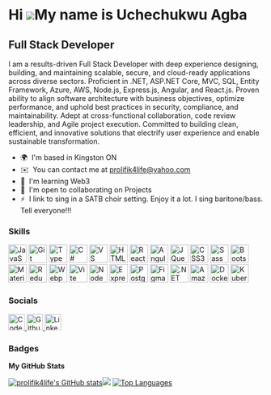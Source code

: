 Hi ![](https://user-images.githubusercontent.com/18350557/176309783-0785949b-9127-417c-8b55-ab5a4333674e.gif)My name is
Uchechukwu Agba
=======================================================================================================================================

Full Stack Developer
--------------------

I am a results-driven Full Stack Developer with deep experience designing, building, and maintaining scalable, secure,
and cloud-ready applications across diverse sectors. Proficient in .NET, ASP.NET Core, MVC, SQL, Entity Framework,
Azure, AWS, Node.js, Express.js, Angular, and React.js. Proven ability to align software architecture with business
objectives, optimize performance, and uphold best practices in security, compliance, and maintainability. Adept at
cross-functional collaboration, code review leadership, and Agile project execution. Committed to building clean,
efficient, and innovative solutions that electrify user experience and enable sustainable transformation.

* 🌍  I'm based in Kingston ON
* ✉️  You can contact me at [prolifik4life@yahoo.com](mailto:prolifik4life@yahoo.com)
* 🧠  I'm learning Web3
* 🤝  I'm open to collaborating on Projects
* ⚡  I link to sing in a SATB choir setting. Enjoy it a lot. I sing baritone/bass. Tell everyone!!!

### Skills

<p align="left">
    <a href="https://developer.mozilla.org/en-US/docs/Web/JavaScript" target="_blank" rel="noreferrer"><img
            src="https://raw.githubusercontent.com/danielcranney/readme-generator/main/public/icons/skills/javascript-colored.svg"
            width="36" height="36" alt="JavaScript" title="JavaScript" /></a>  <a href="https://git-scm.com/"
        target="_blank" rel="noreferrer"><img
            src="https://raw.githubusercontent.com/danielcranney/readme-generator/main/public/icons/skills/git-colored.svg"
            width="36" height="36" alt="Git" title="Git" /></a>  <a href="https://www.typescriptlang.org/" target="_blank"
        rel="noreferrer"><img
            src="https://raw.githubusercontent.com/danielcranney/readme-generator/main/public/icons/skills/typescript-colored.svg"
            width="36" height="36" alt="TypeScript" title="TypeScript" /></a>  <a
        href="https://docs.microsoft.com/en-us/dotnet/csharp/" target="_blank" rel="noreferrer"><img
            src="https://raw.githubusercontent.com/danielcranney/readme-generator/main/public/icons/skills/csharp-colored.svg"
            width="36" height="36" alt="C#" title="C#" /></a>  <a href="https://code.visualstudio.com/" target="_blank"
        rel="noreferrer"><img
            src="https://raw.githubusercontent.com/danielcranney/readme-generator/main/public/icons/skills/visualstudiocode-colored.svg"
            width="36" height="36" alt="VS Code" title="VS Code" /></a>  <a
        href="https://developer.mozilla.org/en-US/docs/Glossary/HTML5" target="_blank" rel="noreferrer"><img
            src="https://raw.githubusercontent.com/danielcranney/readme-generator/main/public/icons/skills/html5-colored.svg"
            width="36" height="36" alt="HTML5" title="HTML5" /></a>  <a href="https://reactjs.org/" target="_blank"
        rel="noreferrer"><img
            src="https://raw.githubusercontent.com/danielcranney/readme-generator/main/public/icons/skills/react-colored.svg"
            width="36" height="36" alt="React" title="React" /></a>  <a href="https://angular.io/" target="_blank"
        rel="noreferrer"><img
            src="https://raw.githubusercontent.com/danielcranney/readme-generator/main/public/icons/skills/angularjs-colored.svg"
            width="36" height="36" alt="Angular" title="Angular" /></a>  <a href="https://jquery.com/" target="_blank"
        rel="noreferrer"><img
            src="https://raw.githubusercontent.com/danielcranney/readme-generator/main/public/icons/skills/jquery-colored.svg"
            width="36" height="36" alt="JQuery" title="JQuery" /></a>  <a href="https://www.w3.org/TR/CSS/#css"
        target="_blank" rel="noreferrer"><img
            src="https://raw.githubusercontent.com/danielcranney/readme-generator/main/public/icons/skills/css3-colored.svg"
            width="36" height="36" alt="CSS3" title="CSS3" /></a>  <a href="https://sass-lang.com/" target="_blank"
        rel="noreferrer"><img
            src="https://raw.githubusercontent.com/danielcranney/readme-generator/main/public/icons/skills/sass-colored.svg"
            width="36" height="36" alt="Sass" title="Sass" /></a>  <a href="https://getbootstrap.com/" target="_blank"
        rel="noreferrer"><img
            src="https://raw.githubusercontent.com/danielcranney/readme-generator/main/public/icons/skills/bootstrap-colored.svg"
            width="36" height="36" alt="Bootstrap" title="Bootstrap" /></a>  <a href="https://mui.com/" target="_blank"
        rel="noreferrer"><img
            src="https://raw.githubusercontent.com/danielcranney/readme-generator/main/public/icons/skills/materialui-colored.svg"
            width="36" height="36" alt="Material UI" title="Material UI" /></a>  <a href="https://redux.js.org/"
        target="_blank" rel="noreferrer"><img
            src="https://raw.githubusercontent.com/danielcranney/readme-generator/main/public/icons/skills/redux-colored.svg"
            width="36" height="36" alt="Redux" title="Redux" /></a>  <a href="https://webpack.js.org/" target="_blank"
        rel="noreferrer"><img
            src="https://raw.githubusercontent.com/danielcranney/readme-generator/main/public/icons/skills/webpack-colored.svg"
            width="36" height="36" alt="Webpack" title="Webpack" /></a>  <a href="https://vitejs.dev/" target="_blank"
        rel="noreferrer"><img
            src="https://raw.githubusercontent.com/danielcranney/readme-generator/main/public/icons/skills/vite-colored.svg"
            width="36" height="36" alt="Vite" title="Vite" /></a>  <a href="https://nodejs.org/en/" target="_blank"
        rel="noreferrer"><img
            src="https://raw.githubusercontent.com/danielcranney/readme-generator/main/public/icons/skills/nodejs-colored.svg"
            width="36" height="36" alt="NodeJS" title="NodeJS" /></a>  <a href="https://expressjs.com/" target="_blank"
        rel="noreferrer"><img
            src="https://raw.githubusercontent.com/danielcranney/readme-generator/main/public/icons/skills/express-colored.svg"
            width="36" height="36" alt="Express" title="Express" /></a>  <a href="https://www.postgresql.org/"
        target="_blank" rel="noreferrer"><img
            src="https://raw.githubusercontent.com/danielcranney/readme-generator/main/public/icons/skills/postgresql-colored.svg"
            width="36" height="36" alt="PostgreSQL" title="PostgreSQL" /></a>  <a href="https://www.figma.com/"
        target="_blank" rel="noreferrer"><img
            src="https://raw.githubusercontent.com/danielcranney/readme-generator/main/public/icons/skills/figma-colored.svg"
            width="36" height="36" alt="Figma" title="Figma" /></a>  <a href="https://dotnet.microsoft.com/en-us/"
        target="_blank" rel="noreferrer"><img
            src="https://raw.githubusercontent.com/danielcranney/readme-generator/main/public/icons/skills/dot-net-colored.svg"
            width="36" height="36" alt=".NET" title=".NET" /></a>  <a href="https://aws.amazon.com" target="_blank"
        rel="noreferrer"><img src="https://raw.githubusercontent.com/danielcranney/readme-generator/main/public/icons/skills/skills/aws-colored.svg"
            width="36" height="36" alt="Amazon Web Services" title="Amazon Web Services" /></a>  <a
        href="https://www.docker.com/" target="_blank" rel="noreferrer"><img
            src="https://raw.githubusercontent.com/danielcranney/readme-generator/main/public/icons/skills/docker-colored.svg"
            width="36" height="36" alt="Docker" title="Docker" /></a>  <a href="https://kubernetes.io/" target="_blank"
        rel="noreferrer"><img
            src="https://raw.githubusercontent.com/danielcranney/readme-generator/main/public/icons/skills/kubernetes-colored.svg"
            width="36" height="36" alt="Kubernetes" title="Kubernetes" /></a>
</p>

### Socials

<p align="left">
    <a href="https://codesandbox.io/u/prolifik4life" target="_blank" rel="noreferrer">
        <picture>
            <source media="(prefers-color-scheme: dark)"
                srcset="https://raw.githubusercontent.com/danielcranney/readme-generator/main/public/icons/socials/codesandbox-dark.svg" />
            <source media="(prefers-color-scheme: light)"
                srcset="https://raw.githubusercontent.com/danielcranney/readme-generator/main/public/icons/socials/codesandbox.svg" />
            <img src="https://raw.githubusercontent.com/danielcranney/readme-generator/main/public/icons/socials/codesandbox.svg"
                width="32" height="32" alt="CodeSandbox" title="CodeSandbox" />
        </picture>
    </a>
    <a href="https://www.github.com/prolifik4life" target="_blank" rel="noreferrer">
        <picture>
            <source media="(prefers-color-scheme: dark)"
                srcset="https://raw.githubusercontent.com/danielcranney/readme-generator/main/public/icons/socials/github-dark.svg" />
            <source media="(prefers-color-scheme: light)"
                srcset="https://raw.githubusercontent.com/danielcranney/readme-generator/main/public/icons/socials/github.svg" />
            <img src="https://raw.githubusercontent.com/danielcranney/readme-generator/main/public/icons/socials/github.svg"
                width="32" height="32" alt="Github" title="Github" />
        </picture>
    </a>
    <a href="https://www.linkedin.com/in/uchechukwu-agba-0624312a/" target="_blank" rel="noreferrer">
        <picture>
            <source media="(prefers-color-scheme: dark)"
                srcset="https://raw.githubusercontent.com/danielcranney/readme-generator/main/public/icons/socials/linkedin-dark.svg" />
            <source media="(prefers-color-scheme: light)"
                srcset="https://raw.githubusercontent.com/danielcranney/readme-generator/main/public/icons/socials/linkedin.svg" />
            <img src="https://raw.githubusercontent.com/danielcranney/readme-generator/main/public/icons/socials/linkedin.svg"
                width="32" height="32" alt="LinkedIn" title="LinkedIn" />
        </picture>
    </a>
</p>

### Badges

<p><b>My GitHub Stats</b></p>
<p>
<a href="http://www.github.com/prolifik4life"><img
        src="https://github-readme-stats.vercel.app/api?username=prolifik4life&show_icons=true&hide=&count_private=true&title_color=0891b2&text_color=ffffff&icon_color=0891b2&bg_color=1c1917&hide_border=true&show_icons=true"
        alt="prolifik4life's GitHub stats" /></a><a href="http://www.github.com/prolifik4life"><img
        src="https://github-readme-streak-stats.herokuapp.com/?user=prolifik4life&stroke=ffffff&background=1c1917&ring=0891b2&fire=0891b2&currStreakNum=ffffff&currStreakLabel=0891b2&sideNums=ffffff&sideLabels=ffffff&dates=ffffff&hide_border=true" /></a>
        <a href="https://github.com/prolifik4life" align="left"><img
        src="https://github-readme-stats.vercel.app/api/top-langs/?username=prolifik4life&langs_count=10&title_color=0891b2&text_color=ffffff&icon_color=0891b2&bg_color=1c1917&hide_border=true&locale=en&custom_title=Top%20%Languages"
        alt="Top Languages" /></a>
        </p>
